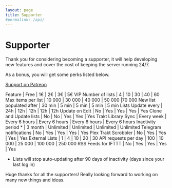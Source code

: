 ```yaml
---
layout: page
title: Supporter
#permalink: /api/
---
```


# Supporter

Thank you for considering becoming a supporter, it will help developing new features and cover the cost of keeping the server running 24/7.

As a bonus, you will get some perks listed below.

[Support on Patreon](https://www.patreon.com/mdblist)

Feature | Free | 1€ | 2€ | 3€ | 5€ VIP
Number of lists | 4 | 10 | 30 | 40 | 60
Max items per list | 10 000 | 30 000 | 40 000 | 50 000 |70 000
New list populated after | 30 min | 5 min | 5 min | 5 min | 5 min
Lists Update every | 24h | 12h | 12h | 12h | 12h
Update on Edit | No | Yes | Yes | Yes | Yes
Clone and Update lists | No | No | Yes | Yes | Yes
Trakt Library Sync | Every week | Every 6 hours | Every 6 hours | Every 6 hours | Every 6 hours
Inactivity period * | 3 month | Unlimited | Unlimited | Unlimited | Unlimited
Telegram notifications | No | Yes | Yes | Yes | Yes
Plex Trakt Scrobbler | No | Yes | Yes | Yes | Yes
External Lists | 1 | 4 | 10 | 20 | 30
API requests per day | 100 | 10 000 | 25 000 | 100 000 | 250 000
RSS Feeds for IFTTT | No | Yes | Yes | Yes | Yes

* Lists will stop auto-updating after 90 days of inactivity (days since your last log in)

Huge thanks for all the supporters! Really looking forward to working on many new things and ideas.